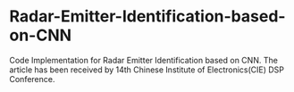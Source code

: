 # Radar-Emitter-Identification-based-on-CNN
Code Implementation for Radar Emitter Identification based on CNN.
The article has been received by 14th Chinese Institute of Electronics(CIE) DSP Conference.

